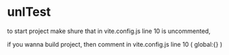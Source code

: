 # unlTest

to start project make shure that in vite.config.js line 10 is uncommented,

if you wanna build project, then comment in vite.config.js line 10 ( global:{} )

